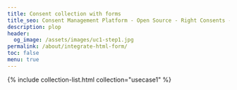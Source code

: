 ```yaml
---
title: Consent collection with forms
title_seo: Consent Management Platform - Open Source - Right Consents - Collect consent from existing form
description: plop
header:
  og_image: /assets/images/uc1-step1.jpg
permalink: /about/integrate-html-form/
toc: false
menu: true
---
```


{% include collection-list.html collection="usecase1" %}
